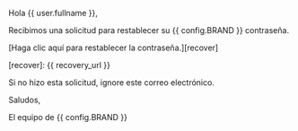 Hola {{ user.fullname }},

Recibimos una solicitud para restablecer su {{ config.BRAND }} contraseña.

[Haga clic aquí para restablecer la contraseña.][recover]

[recover]: {{ recovery_url }}

Si no hizo esta solicitud, ignore este correo electrónico.

Saludos,

El equipo de {{ config.BRAND }}